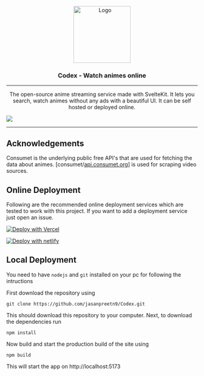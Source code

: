 <!-- PROJECT LOGO -->
<p align="center">
  <div align="center">
    <a href="https://github.com/jasanpreetn9/Codex/">
      <img width="150" src="https://github.com/jasanpreetn9/Codex/blob/master/static/favicon.png?raw=true" alt="Logo">
    </a>
    <h3>Codex - Watch animes online</h3>
  </div>

  <hr />

  <p align="center">
    The open-source anime streaming service made with SvelteKit. It lets you search, watch animes without any ads with a beautiful UI. It can be self hosted or deployed online.
  </p>
</p>

<!-- PREVIEW IMAGE -->
<img src="https://github.com/jasanpreetn9/Codex/blob/master/static/webPreview.png?raw=true">

<hr/>

## Acknowledgements

<!-- API INFO -->

Consumet is the underlying public free API's that are used for fetching the data about animes. [consumet/[api.consumet.org](https://github.com/consumet/api.consumet.org)] is used for scraping video sources.

## Online Deployment

Following are the recommended online deployment services which are tested to work with this project. If you want to add a deployment service just open an issue.

[![Deploy with Vercel](https://vercel.com/button)](https://vercel.com)

[![Deploy with netlify](https://www.netlify.com/img/deploy/button.svg)](https://app.netlify.com)

## Local Deployment

You need to have `nodejs` and `git` installed on your pc for following the intructions

First download the repository using
```
git clone https://github.com/jasanpreetn9/Codex.git
```


This should download this repository to your computer. Next, to download the dependencies run
```
npm install
```

Now build and start the production build of the site using
```
npm build
```

This will start the app on http://localhost:5173
